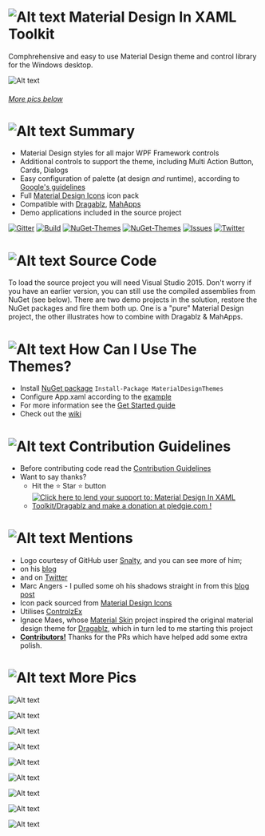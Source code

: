# ![Alt text](web/images/MD4XAML64.png "Material Design In XAML Toolkit") Material Design In XAML Toolkit

Comphrehensive and easy to use Material Design theme and control library for the Windows desktop.

![Alt text](web/images/MashUp.gif "Material Design Demo")

###### [More pics below](#MorePics)

# ![Alt text](web/images/MD4XAML28.png "Summary") Summary

 * Material Design styles for all major WPF Framework controls
 * Additional controls to support the theme, including Multi Action Button, Cards, Dialogs
 * Easy configuration of palette (at design _and_ runtime), according to [Google's guidelines](http://www.google.co.uk/design/spec/style/color.html#color-ui-color-application)
 * Full [Material Design Icons](https://materialdesignicons.com/) icon pack
 * Compatible with [Dragablz](https://github.com/ButchersBoy/Dragablz), [MahApps](https://github.com/MahApps/MahApps.Metro)
 * Demo applications included in the source project

[![Gitter](https://img.shields.io/badge/Gitter-Join%20Chat-green.svg?style=flat-square)](https://gitter.im/ButchersBoy/MaterialDesignInXamlToolkit)
[![Build](https://img.shields.io/appveyor/ci/ButchersBoy/MaterialDesignInXamlToolkit.svg?style=flat-square)](https://ci.appveyor.com/project/ButchersBoy/materialdesigninxamltoolkit)
[![NuGet-Themes](https://img.shields.io/nuget/dt/MaterialDesignThemes.svg?label=NuGet-Themes&style=flat-square)](https://www.nuget.org/packages/MaterialDesignThemes/)
[![NuGet-Themes](https://img.shields.io/nuget/dt/MaterialDesignColors.svg?label=NuGet-Colors&style=flat-square)](https://www.nuget.org/packages/MaterialDesignColors/)
[![Issues](https://img.shields.io/github/issues/ButchersBoy/MaterialDesignInXamlToolkit.svg?style=flat-square)](https://github.com/ButchersBoy/MaterialDesignInXamlToolkit/issues)
[![Twitter](https://img.shields.io/badge/twitter-%40james__willock-55acee.svg?style=flat-square)](https://twitter.com/James_Willock)

# ![Alt text](web/images/MD4XAML28.png "How Can I Use The Themes?") Source Code
To load the source project you will need Visual Studio 2015.  Don't worry if you have an earlier version, you can still use the compiled assemblies from NuGet (see below).  There are two demo projects in the solution, restore the NuGet packages and fire them both up.  One is a "pure" Material Design project, the other illustrates how to combine with Dragablz & MahApps.

# ![Alt text](web/images/MD4XAML28.png "How Can I Use The Themes?") How Can I Use The Themes?

* Install [NuGet package](https://www.nuget.org/packages/MaterialDesignThemes/) ```Install-Package MaterialDesignThemes```
* Configure App.xaml according to the [example](MainDemo.Wpf/App.xaml)
* For more information see the [Get Started guide](http://materialdesigninxaml.net/#getStarted)
* Check out the [wiki](https://github.com/ButchersBoy/MaterialDesignInXamlToolkit/wiki)

# ![Alt text](web/images/MD4XAML28.png "Contributions") Contribution Guidelines

* Before contributing code read the [Contribution Guidelines](CONTRIBUTING.md)
* Want to say thanks?
  *  Hit the :star: Star :star: button
  *  <a href='https://pledgie.com/campaigns/31029'><img alt='Click here to lend your support to: Material Design In XAML Toolkit/Dragablz and make a donation at pledgie.com !' src='https://pledgie.com/campaigns/31029.png?skin_name=chrome' border='0' ></a>

# ![Alt text](web/images/MD4XAML28.png "Mentions") Mentions

* Logo courtesy of GitHub user [Snalty](https://github.com/snalty), and you can see more of him;
 * on his [blog](http://holothere.tumblr.com/)
 * and on [Twitter](https://twitter.com/snalty)
* Marc Angers - I pulled some oh his shadows straight in from this [blog post](http://marcangers.com/material-design-shadows-in-wpf/)
* Icon pack sourced from [Material Design Icons](https://materialdesignicons.com/)
* Utilises [ControlzEx](https://github.com/ControlzEx/ControlzEx)
* Ignace Maes, whose [Material Skin](https://github.com/IgnaceMaes/MaterialSkin) project inspired the original material design theme for [Dragablz](https://github.com/ButchersBoy/Dragablz), which in turn led to me starting this project
* **[Contributors!](https://github.com/ButchersBoy/MaterialDesignInXamlToolkit/graphs/contributors)**  Thanks for the PRs which have helped add some extra polish.  

# <a name="MorePics"></a>![Alt text](web/images/MD4XAML28.png "More Pics") More Pics

![Alt text](web/images/ClockDemo.gif "Clock Demo")

![Alt text](web/images/MultiFloatingActionButton.gif "Floating Action Button")

![Alt text](web/images/DatePicker.gif "Date Picker & Calendar")

![Alt text](web/images/Cards.png "Cards")

![Alt text](web/images/FieldsDemo.gif "Fields Demo")

![Alt text](web/images/MenusDemo.jpg "Menus")

![Alt text](web/images/Dialogs.gif "Dialogs")

![Alt text](web/images/SliderDemo.gif "Sliders")

![Alt text](https://dragablz.files.wordpress.com/2015/02/materialdesigndemo23.png "Material Design Themes")

